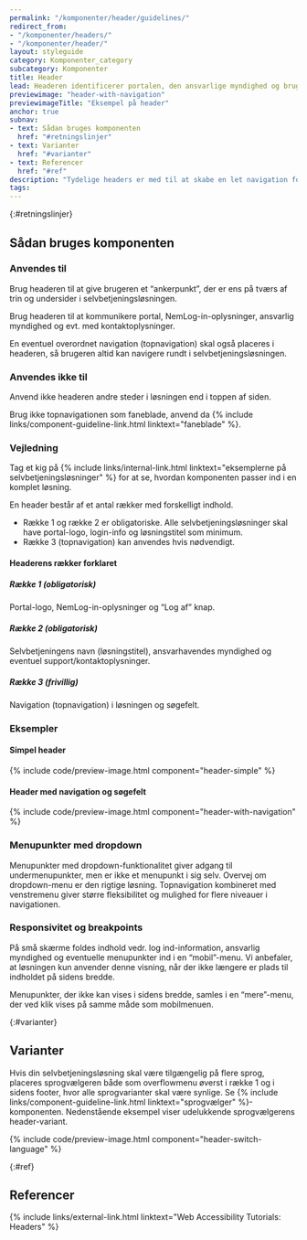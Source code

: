 ```yaml
---
permalink: "/komponenter/header/guidelines/"
redirect_from:
- "/komponenter/headers/"
- "/komponenter/header/"
layout: styleguide
category: Komponenter_category
subcategory: Komponenter
title: Header
lead: Headeren identificerer portalen, den ansvarlige myndighed og brugeren, der er logget ind med NemLog-in. Den fungerer også til navigation og overordnet styring af selvbetjeningsløsningen.
previewimage: "header-with-navigation"
previewimageTitle: "Eksempel på header"
anchor: true
subnav:
- text: Sådan bruges komponenten
  href: "#retningslinjer"
- text: Varianter
  href: "#varianter"
- text: Referencer
  href: "#ref"
description: "Tydelige headers er med til at skabe en let navigation for brugeren og hjælper dermed brugeren med at finde vej."
tags: 
---
```


{:#retningslinjer}
## Sådan bruges komponenten

### Anvendes til

Brug headeren til at give brugeren et “ankerpunkt”, der er ens på tværs af trin og undersider i selvbetjeningsløsningen. 

Brug headeren til at kommunikere portal, NemLog-in-oplysninger, ansvarlig myndighed og evt. med kontaktoplysninger.

En eventuel overordnet navigation (topnavigation) skal også placeres i headeren, så brugeren altid kan navigere rundt i selvbetjeningsløsningen.

### Anvendes ikke til

Anvend ikke headeren andre steder i løsningen end i toppen af siden. 

Brug ikke topnavigationen som faneblade, anvend da {% include links/component-guideline-link.html linktext="faneblade" %}. 

### Vejledning

Tag et kig på {% include links/internal-link.html linktext="eksemplerne på selvbetjeningsløsninger" %} for at se, hvordan komponenten passer ind i en komplet løsning.

En header består af et antal rækker med forskelligt indhold.

- Række 1 og række 2 er obligatoriske. Alle selvbetjeningsløsninger skal have portal-logo, login-info og løsningstitel som minimum.
- Række 3 (topnavigation) kan anvendes hvis nødvendigt.

#### Headerens rækker forklaret

##### Række 1 (obligatorisk)
Portal-logo, NemLog-in-oplysninger og “Log af” knap.

##### Række 2 (obligatorisk)
Selvbetjeningens navn (løsningstitel), ansvarhavendes myndighed og eventuel support/kontaktoplysninger.

##### Række 3 (frivillig)
Navigation (topnavigation) i løsningen og søgefelt.

### Eksempler

#### Simpel header

{% include code/preview-image.html component="header-simple" %}

#### Header med navigation og søgefelt

{% include code/preview-image.html component="header-with-navigation" %}

### Menupunkter med dropdown

Menupunkter med dropdown-funktionalitet giver adgang til undermenupunkter, men er ikke et menupunkt i sig selv. Overvej om dropdown-menu er den rigtige løsning. Topnavigation kombineret med venstremenu giver større fleksibilitet og mulighed for flere niveauer i navigationen.

### Responsivitet og breakpoints

På små skærme foldes indhold vedr. log ind-information, ansvarlig myndighed og eventuelle menupunkter ind i en “mobil”-menu. Vi anbefaler, at løsningen kun anvender denne visning, når der ikke længere er plads til indholdet på sidens bredde.

Menupunkter, der ikke kan vises i sidens bredde, samles i en “mere”-menu, der ved klik vises på samme måde som mobilmenuen.

{:#varianter}
## Varianter

Hvis din selvbetjeningsløsning skal være tilgængelig på flere sprog, placeres sprogvælgeren både som overflowmenu øverst i række 1 og i sidens footer, hvor alle sprogvarianter skal være synlige. Se {% include links/component-guideline-link.html linktext="sprogvælger" %}-komponenten. Nedenstående eksempel viser udelukkende sprogvælgerens header-variant.

{% include code/preview-image.html component="header-switch-language" %}

{:#ref}
## Referencer

{% include links/external-link.html linktext="Web Accessibility Tutorials: Headers" %}